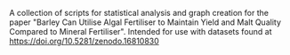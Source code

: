 A collection of scripts for statistical analysis and graph creation for the paper "Barley Can Utilise Algal Fertiliser to Maintain Yield and Malt Quality Compared to Mineral Fertiliser". Intended for use with datasets found at https://doi.org/10.5281/zenodo.16810830
